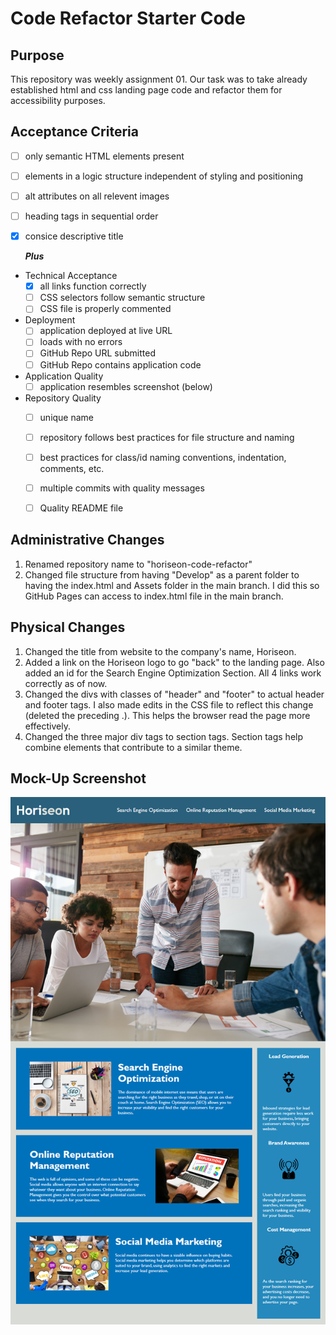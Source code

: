 # Code Refactor Starter Code


## Purpose
This repository was weekly assignment 01. Our task was to take already established html and css
landing page code and refactor them for accessibility purposes.


## Acceptance Criteria
* [ ] only semantic HTML elements present
* [ ] elements in a logic structure independent of styling and positioning
* [ ] alt attributes on all relevent images
* [ ] heading tags in sequential order
* [x] consice descriptive title

	__*Plus*__
* Technical Acceptance
	* [x] all links function correctly
	* [ ] CSS selectors follow semantic structure
	* [ ] CSS file is properly commented
* Deployment
	* [ ] application deployed at live URL
	* [ ] loads with no errors
	* [ ] GitHub Repo URL submitted
	* [ ] GitHub Repo contains application code
* Application Quality
	* [ ] application resembles screenshot (below)
* Repository Quality
	* [ ] unique name
	* [ ] repository follows best practices for file structure and naming
	* [ ] best practices for class/id naming conventions, indentation, comments, etc.
	* [ ] multiple commits with quality messages
	* [ ] Quality README file


## Administrative Changes
1. Renamed repository name to "horiseon-code-refactor"
2. Changed file structure from having "Develop" as a parent folder to having the index.html and Assets folder in the main branch. I did this so GitHub Pages can access to index.html file in the main branch.

## Physical Changes
1. Changed the title from website to the company's name, Horiseon.
2. Added a link on the Horiseon logo to go "back" to the landing page. Also added an id for the Search Engine Optimization Section. All 4 links work correctly as of now.
3. Changed the divs with classes of "header" and "footer" to actual header and footer tags. I also made edits in the CSS file to reflect this change (deleted the preceding .). This helps the browser read the page more effectively.
4. Changed the three major div tags to section tags. Section tags help combine elements that contribute to a similar theme.



## Mock-Up Screenshot
![Horiseon Landing Page Screenshot](./assets/images/01-html-css-git-homework-demo.png)